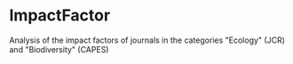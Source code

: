 # ImpactFactor
Analysis of the impact factors of journals in the categories "Ecology" (JCR) and "Biodiversity" (CAPES)
